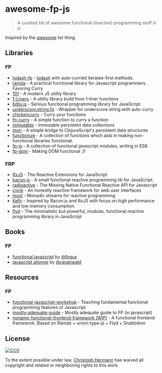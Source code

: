 # awesome-fp-js

> A curated list of awesome functional (reactive) programming stuff in js

Inspired by the [awesome](https://github.com/sindresorhus/awesome) list thing.

## Libraries

### FP
* [lodash-fp](https://github.com/lodash/lodash-fp) - [lodash](https://github.com/lodash/lodash) with auto-curried iteratee-first methods.
* [ramda](https://github.com/ramda/ramda) - A practical functional library for Javascript programmers. Favoring Curry
* [101](https://github.com/tjmehta/101) - A modern JS utility library
* [1-Liners](https://github.com/stoeffel/1-liners) - A utility library build from 1-liner functions
* [bilby.js](https://github.com/puffnfresh/bilby.js) - Serious functional programming library for JavaScript
* [underscore.string.fp](https://github.com/stoeffel/underscore.string.fp) - Wrapper for underscore.string with auto-curry
* [chickencurry](https://github.com/stoeffel/chickencurry) - Curry your functions
* [fn-curry](https://github.com/wilhelmson/fn-curry) - A simple function to curry a function
* [immutable](https://github.com/facebook/immutable-js) - Immutable persistent data collections
* [mori](https://github.com/swannodette/mori) - A simple bridge to ClojureScript's persistent data structures
* [functionize](https://github.com/paldepind/functionize) - A collection of functions which aids in making non-functional libraries functional.
* [fp-js](https://github.com/fp-js/) - A collection of functional javascript modules, writing in ES6.
* [fp-dom](https://github.com/fp-dom/) - Making DOM functional ;)! 

### FRP
* [RxJS](https://github.com/Reactive-Extensions/RxJS) - The Reactive Extensions for JavaScript
* [bacon.js](https://github.com/baconjs/bacon.js) - A small functional reactive programming lib for JavaScript.
* [radioactive](https://github.com/radioactive/radioactive) - The Missing Native Functional Reactive API for Javascript
* [cycle](https://github.com/staltz/cycle) - An honestly reactive framework for web user interfaces
* [most](https://github.com/cujojs/most) - Monadic streams for reactive programming
* [Kefir](https://github.com/pozadi/kefir) - Inspired by Bacon.js and RxJS with focus on high performance and low memory consumption.
* [flyd](https://github.com/paldepind/flyd) - The minimalistic but powerful, modular, functional reactive programming library in JavaScript

## Books

### FP

* [functional javascript](http://shop.oreilly.com/product/0636920028857.do) by [@fogus](https://github.com/fogus)
* [javascript allonge](https://leanpub.com/javascript-allonge) by [@raganwald](https://github.com/raganwald)

## Resources

### FP

* [functional-javascript-workshop](https://github.com/timoxley/functional-javascript-workshop) - Teaching fundamental functional programming features of Javascript
* [mostly-adequate-guide](https://github.com/DrBoolean/mostly-adequate-guide) - Mostly adequate guide to FP (in javascript)
* [noname-functional-frontend-framework (WIP)](https://github.com/paldepind/noname-functional-frontend-framework) - A functional frontend framework. Based on Ramda + union-type-js + Flyd + Snabbdom

## License

[![CC0](http://i.creativecommons.org/p/zero/1.0/88x31.png)](http://creativecommons.org/publicdomain/zero/1.0/)

To the extent possible under law, [Christoph Hermann](https://github.com/stoeffel) has waived all copyright and related or neighboring rights to this work.
